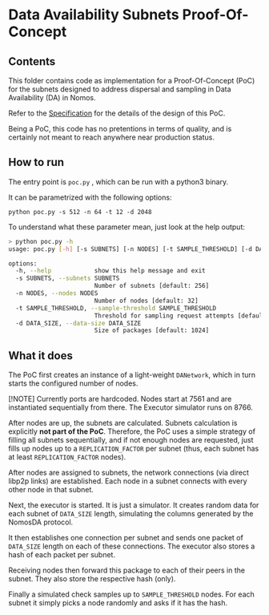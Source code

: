 # Data Availability Subnets Proof-Of-Concept

## Contents
This folder contains code as implementation for a Proof-Of-Concept (PoC) for the subnets designed 
to address dispersal and sampling in Data Availability (DA) in Nomos.

Refer to the [Specification](https://www.notion.so/Runnable-DA-PoC-Specification-50f204f2ff0a41d09de4926962bbb4ef?d=9e9677e5536a46d49fe95f366b7c3320#308624c50f1a42769b6c142976999483)
for the details of the design of this PoC.


Being a PoC, this code has no pretentions in terms of quality, and is certainly not meant to reach anywhere near production status.

## How to run 

The entry point is `poc.py` , which can be run with a python3 binary.

It can be parametrized with the following options:

`python poc.py -s 512 -n 64 -t 12 -d 2048`

To understand what these parameter mean, just look at the help output:

```sh
> python poc.py -h
usage: poc.py [-h] [-s SUBNETS] [-n NODES] [-t SAMPLE_THRESHOLD] [-d DATA_SIZE]

options:
  -h, --help            show this help message and exit
  -s SUBNETS, --subnets SUBNETS
                        Number of subnets [default: 256]
  -n NODES, --nodes NODES
                        Number of nodes [default: 32]
  -t SAMPLE_THRESHOLD, --sample-threshold SAMPLE_THRESHOLD
                        Threshold for sampling request attempts [default: 12]
  -d DATA_SIZE, --data-size DATA_SIZE
                        Size of packages [default: 1024]
```


## What it does
The PoC first creates an instance of a light-weight `DANetwork`, which in turn
starts the configured number of nodes.

[!NOTE]
Currently ports are hardcoded. Nodes start at 7561 and are instantiated sequentially from there.
The Executor simulator runs on 8766.

After nodes are up, the subnets are calculated. Subnets calculation is explicitly **not part of the PoC**.
Therefore, the PoC uses a simple strategy of filling all subnets sequentially, and if not enough nodes are requested,
just fills up nodes up to a `REPLICATION_FACTOR` per subnet (thus, each subnet has at least `REPLICATION_FACTOR` nodes).

After nodes are assigned to subnets, the network connections (via direct libp2p links) are established.
Each node in a subnet connects with every other node in that subnet.

Next, the executor is started. It is just a simulator. It creates random data for each subnet of `DATA_SIZE` length,
simulating the columns generated by the NomosDA protocol.

It then establishes one connection per subnet and sends one packet of `DATA_SIZE` length on each of these connections.
The executor also stores a hash of each packet per subnet.

Receiving nodes then forward this package to each of their peers in the subnet.
They also store the respective hash (only).

Finally a simulated check samples up to `SAMPLE_THRESHOLD` nodes. 
For each subnet it simply picks a node randomly and asks if it has the hash.
